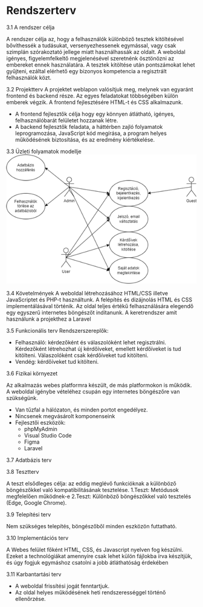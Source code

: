 # Rendszerterv

3.1 A rendszer célja

A rendszer célja az, hogy a felhasználók különböző tesztek kitöltésével bővíthessék a tudásukat, versenyezhessenek egymással, vagy csak szimplán szórakoztató jellege miatt használhassák az oldalt. A weboldal igényes, figyelemfelkeltő megjelenésével szeretnénk ösztönözni az embereket ennek használatára. A tesztek kitöltése után pontszámokat lehet gyűjteni, ezáltal elérhető egy bizonyos kompetencia a regisztrált felhasználók közt.

3.2 Projektterv
A projektet weblapon valósítjuk meg, melynek van egyaránt frontend és backend része. Az egyes feladatokat többségében külön emberek végzik. A frontend fejlesztésére HTML-t és CSS alkalmazunk.

  - A frontend fejlesztők célja hogy egy könnyen átlátható, igényes, felhasználóbarát felületet hozzanak létre.
  - A backend fejlesztők feladata, a háttérben zajló folyamatok leprogramozása, JavaScript kód megírása, a program helyes működésének biztosítása, és az eredmény           kiértékelése.


3.3 Üzleti folyamatok modellje
![My Image](Képernyőtervek/uzleti.png)

3.4 Követelmények
A weboldal létrehozásához HTML/CSS illetve JavaScriptet és PHP-t használtunk. A felépítés és dizájnolás HTML és CSS implementálásával történik. Az oldal teljes értékű felhasználására elegendő egy egyszerű internetes böngészőt indítanunk. A keretrendszer amit használunk a projekthez a Laravel


3.5 Funkcionális terv
Rendszerszereplők:
  - Felhasználó: kérdezőként és válaszolóként lehet regisztrálni. Kérdezőként létrehozhat új kérdőíveket, emellett kérdőíveket is tud kitölteni. Válaszolóként csak 
    kérdőíveket tud kitölteni.
  - Vendég: kérdőíveket tud kitölteni.

3.6 Fizikai környezet

Az alkalmazás webes platformra készült, de más platformokon is működik. A weboldal igénybe vételéhez csupán egy internetes böngészőre van szükségünk.

  - Van tűzfal a hálózaton, és minden portot engedélyez.
  - Nincsenek megvásárolt komponenseink
  - Fejlesztői eszközök:
    - phpMyAdmin
    - Visual Studio Code
    - Figma
    - Laravel

3.7 Adatbázis terv

3.8 Tesztterv

A teszt elsődleges célja: az eddig meglévő funkcióknak a különböző
böngészőkkel való kompatibilitásának tesztelése.
  1.Teszt: Metódusok megfelelően működnek-e
  2.Teszt: Különböző böngészőkkel való tesztelés (Edge, Google Chrome).

3.9 Telepítési terv

Nem szükséges telepítés, böngészőből minden eszközön futtatható.

3.10 Implementációs terv

A Webes felület főként HTML, CSS, és Javascript nyelven fog készülni.	
Ezeket a technológiákat amennyire csak lehet külön fájlokba írva készítjük, és
úgy fogjuk egymáshoz csatolni a jobb átláthatóság érdekében 

3.11 Karbantartási terv

- A weboldal frissítési jogát fenntartjuk.
- Az oldal helyes működésének heti rendszerességgel történő ellenőrzése.
